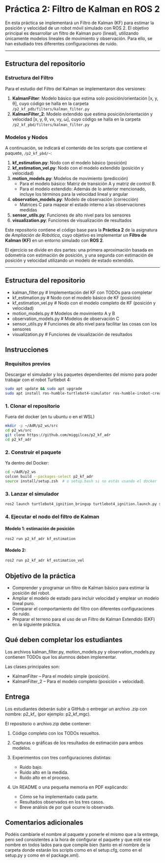 # Práctica 2: Filtro de Kalman en ROS 2

En esta práctica se implementará un Filtro de Kalman (KF) para estimar la posición y velocidad de un robot móvil simulado con ROS 2. El objetivo principal es desarrollar un filtro de Kalman puro (lineal), utilizando únicamente modelos lineales de movimiento y observación. Para ello, se han estudiado tres diferentes configuraciones de ruido.

---

## Estructura del repositorio

### Estructura del Filtro
Para el estudio del Filtro del Kalman se implementaron dos versiones:
1. **KalmanFilter**: Modelo básico que estima solo posición/orientación [x, y, θ], cuyo código se halla en la carpeta `/p2_kf_pdb/filters/kalman_filter.py`
2. **KalmanFilter_2**: Modelo extendido que estima posición/orientación y velocidad [x, y, θ, vx, vy, ω], cuyo código se halla en la carpeta `/p2_kf_pbd/filters/kalman_filter.py`

### Modelos y Nodos
A continuación, se indicará el contenido de los scripts que contiene el paquete, `/p2_kf_pbd/~`:
1. **kf_estimation.py**: Nodo con el modelo básico (posición)
2. **kf_estimation_vel.py**: Nodo con el modelo extendido (posición y velocidad) 
3. **motion_models.py**: Modelos de movimiento (predicción)
   - Para el modelo básico: Matriz de transición A y matriz de control B.
   - Para el modelo extendido: Además de lo anterior mencionado, incluye los términos para la velocidad lineal y angular
5. **observation_models.py**: Modelo de observación (corrección)
   - Matrices C para mapear el estado interno a las observaciones medidas 
7. **sensor_utils.py**: Funciones de alto nivel para los sensores
8. **visualization.py**: Funciones de visualización de resultados


Este repositorio contiene el código base para la **Práctica 2** de la asignatura de *Ampliación de Robótica*, cuyo objetivo es implementar un **Filtro de Kalman (KF)** en un entorno simulado con **ROS 2**.

El ejercicio se divide en dos partes: una primera aproximación basada en odometría con estimación de posición, y una segunda con estimación de posición y velocidad utilizando un modelo de estado extendido.

---

## Estructura del repositorio
 - kalman_filter.py # Implementación del KF con TODOs para completar 
 - kf_estimation.py # Nodo con el modelo básico de KF (posición)
 - kf_estimation_vel.py # Nodo con el modelo completo de KF (posición y velocidad) 
 - motion_models.py # Modelos de movimiento A y B 
 - observation_models.py # Modelos de observación C
 - sensor_utils.py # Funciones de alto nivel para facilitar las cosas con los sensores
 - visualization.py # Funciones de visualización de resultados
 

## Instrucciones

### Requisitos previos
Descargar el simulador y los paquetes dependientes del mismo para poder trabajar con el robot Turtlebot 4:

```bash
sudo apt update && sudo apt upgrade
sudo apt install ros-humble-turtlebot4-simulator ros-humble-irobot-create-nodes ros-dev-tools

```

### 1. Clonar el repositorio
Fuera del docker (en tu ubuntu o en el WSL)

```bash
mkdir -p ~/AdR/p2_ws/src
cd p2_ws/src
git clone https://github.com/miggilcas/p2_kf_adr
cd p2_kf_adr
```
### 2. Construir el paquete
Ya dentro del Docker:
```bash
cd ~/AdR/p2_ws
colcon build --packages-select p2_kf_adr
source install/setup.zsh  # o setup.bash si no estás usando el docker
```
### 3. Lanzar el simulador
```bash
ros2 launch turtlebot4_ignition_bringup turtlebot4_ignition.launch.py slam:=true nav2:=true rviz:=true
```
### 4. Ejecutar el nodo del filtro de Kalman
#### Modelo 1: estimación de posición
```bash
ros2 run p2_kf_adr kf_estimation
```
#### Modelo 2:
```bash
ros2 run p2_kf_adr kf_estimation_vel
```

## Objetivo de la práctica

- Comprender y programar un filtro de Kalman básico para estimar la posición del robot.
- Ampliar el modelo de estado para incluir velocidad y emplear un modelo lineal puro.
- Comparar el comportamiento del filtro con diferentes configuraciones de ruido.
- Preparar el terreno para el uso de un Filtro de Kalman Extendido (EKF) en la siguiente práctica.

## Qué deben completar los estudiantes
Los archivos kalman_filter.py, motion_models.py y observation_models.py contienen TODOs que los alumnos deben implementar.

Las clases principales son:

- KalmanFilter – Para el modelo simple (posición).
- KalmanFilter_2 – Para el modelo completo (posición + velocidad).

## Entrega
Los estudiantes deberán subir a GitHub o entregar un archivo .zip con nombre: p2_kf_<iniciales> (por ejemplo: p2_kf_mgc).

El repositorio o archivo.zip debe contener:

1. Código completo con los TODOs resueltos.

2. Capturas o gráficas de los resultados de estimación para ambos modelos.

3. Experimentos con tres configuraciones distintas:
    - Ruido bajo.
    - Ruido alto en la medida.
    - Ruido alto en el proceso.

4. Un README o una pequeña memoria en PDF explicando:
    - Cómo se ha implementado cada parte.
    - Resultados observados en los tres casos.
    - Breve análisis de por qué ocurre lo observado.

## Comentarios adicionales
Podéis cambiarle el nombre al paquete y ponerle el mismo que a la entrega, pero sed consistentes a la hora de configurar el paquete y que esté ese nombre en todos lados para que compile bien (tanto en el nombre de la carpeta donde estarán los scripts como en el setup.cfg, como en el setup.py y como en el package.xml).
